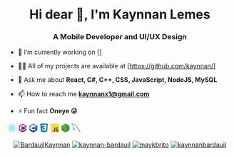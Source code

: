 <h1 align="center">Hi dear 👋, I'm Kaynnan Lemes</h1>
<h3 align="center">A Mobile Developer and UI/UX Design</h3>

- 🔭 I’m currently working on []

- 👨‍💻 All of my projects are available at [https://github.com/kaynnan/]

- 💬 Ask me about **React, C#, C++, CSS, JavaScript, NodeJS, MySQL**

- 📫 How to reach me **kaynnanx1@gmail.com**

- ⚡ Fun fact **Oneye 😜**

<p align="left">
  <img src="https://github.com/devicons/devicon/blob/master/icons/react/react-original.svg" alt="react" width="20" height="20"/>
  <img src="https://github.com/devicons/devicon/blob/master/icons/csharp/csharp-original.svg" alt="csharp" width="20" height="20"/>
  <img src="https://github.com/devicons/devicon/blob/master/icons/cplusplus/cplusplus-original.svg" alt="cplusplus" width="20" height="20"/>
  <img src="https://github.com/devicons/devicon/blob/master/icons/css3/css3-original.svg" alt="css3" width="20" height="20"/>
  <img src="https://github.com/devicons/devicon/blob/master/icons/javascript/javascript-original.svg" alt="javascript" width="20" height="20"/>
  <img src="https://github.com/devicons/devicon/blob/master/icons/nodejs/nodejs-original.svg" alt="nodejs" width="20" height="20"/>
  <img src="https://github.com/devicons/devicon/blob/master/icons/mysql/mysql-original.svg" alt="mysql" width="20" height="20"/></p><p align="center"></p>

<p align="center">
<a href="https://twitter.com/BardauilKaynnan" target="blank"><img align="center" src="https://cdn.jsdelivr.net/npm/simple-icons@3.0.1/icons/twitter.svg" alt="BardauilKaynnan" height="20" width="20" /></a>
<a href="https://www.linkedin.com/in/kaynnan-bardauil-292626186/" target="blank"><img align="center" src="https://cdn.jsdelivr.net/npm/simple-icons@3.0.1/icons/linkedin.svg" alt="kaynnan-bardauil" height="20" width="20" /></a>
<a href="https://fb.com/kaynnankbl" target="blank"><img align="center" src="https://cdn.jsdelivr.net/npm/simple-icons@3.0.1/icons/facebook.svg" alt="maykbrito" height="20" width="20" /></a>
<a href="https://instagram.com/kaynnanbardauil" target="blank"><img align="center" src="https://cdn.jsdelivr.net/npm/simple-icons@3.0.1/icons/instagram.svg" alt="kaynnanbardauil" height="20" width="20" /></a>
</p>

<!--
**kaynnan/kaynnan** is a ✨ _special_ ✨ repository because its `README.md` (this file) appears on your GitHub profile.

Here are some ideas to get you started:

- 🔭 I’m currently working on ...
- 🌱 I’m currently learning ...
- 👯 I’m looking to collaborate on ...
- 🤔 I’m looking for help with ...
- 💬 Ask me about ...
- 📫 How to reach me: ...
- 😄 Pronouns: ...
- ⚡ Fun fact: ...
-->
